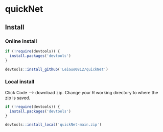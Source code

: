 # quickNet

## Install

### Online install

```r
if (!require(devtools)) {
  install.packages('devtools')
}

devtools::install_github('LeiGuo0812/quickNet')
```

### Local install

Click Code --> download zip. Change your R working directory to where the zip is saved.

```r
if (!require(devtools)) {
  install.packages('devtools')
}

devtools::install_local('quickNet-main.zip')
```
